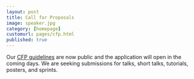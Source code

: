 ```yaml
---
layout: post
title: Call for Proposals
image: speaker.jpg
category: [homepage]
customurl: pages/cfp.html
published: true
---
```


Our [CFP guidelines](/pages/cfp.html) are now public and the application will open in the coming days. We are seeking submissions for talks, short talks, tutorials, posters, and sprints.
